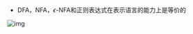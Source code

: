 - DFA，NFA，$\epsilon$-NFA和正则表达式在表示语言的能力上是等价的

![img](https://github.com/DINOREXNB/DINOREXNB.github.io/blob/main/docs/images/xsyy7-1.png?raw=true)